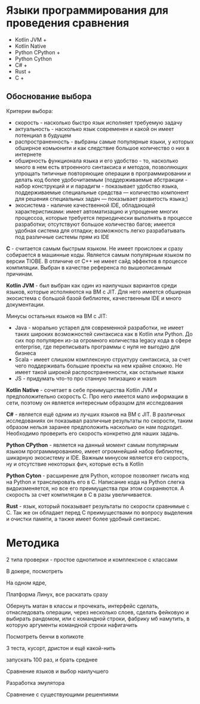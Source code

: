 # Языки программирования для проведения сравнения

- Kotlin JVM +
- Kotlin Native
- Python CPython +
- Python Cython 
- C# +
- Rust +
- C +

## Обоснование выбора

Критерии выбора:

- скорость - насколько быстро язык исполняет требуемую задачу
- актуальность - насколько язык современен и какой он имеет потенциал в будущем
- распространенность - выбраны самые популярные языки, у которых обширное комьюнити и как следствие большое количество о них в интернете
- обширность функционала языка и его удобство - то, насколько много в нем есть втроенного синтаксиса и методов, позволяющих упрощать типичные повторяющие операции в программировании и делать код более удобочитаемым (поддерживаемые абстракции - набор конструкций и и парадигм - показывает удобство языка, поддерживаемые специальные средства — количество компонент для решения специальных задач — показывает развитость языка;)
- экосистема - наличие качественной IDE, обладающей характеристиками: имеет автоматизацию и упрощение многих процессоа, которые требуется периодически выполнять в процессе разработки; отсутствуют большое количество багов; имеется удобная система для отладки; возможность легко разрабатывать под различные системы прям из IDE

**С** - считается самым быстрым языком. Не имеет проислоек и сразу собирается в машинные коды. Является самым популярным языком по версии TIOBE. В отличиче от С++ не имеет сайд эффектов в процессе компиляции. Выбран в качестве референса по вышеописанным причинам.

**Kotlin JVM** - был выбран как один из наилучшых вариантов среди языков, которые исполняются на ВМ с JIT. Для него имеется обширная экосистема с большой базой библиотек, качественным IDE и много документации.

Минусы остальных языков на ВМ с JIT:

- Java - морально устарел для современной разработки, не имеет таких широких возможностей синтаксиса как в Kotlin или Python. До сих пор популярен из-за огромного количества legacy кода в сфере enterprise, где переписывать программы с нуля не выгодно для бизнеса
- Scala - имеет слишком комплексную структуру синтаксиса, за счет чего поддерживать большие проекты на нем крайне сложно. Не имеет такой широкой распространенности, как остальные языки
- JS - придумать что-то про станную типизацию и wasm

**Kotlin Native** - сочетает в себе преимущества Kotlin JVM и предположительно скорость С. Про него имеется мало информации в сети, поэтому он является интересным образцом для исследования

**C#** - является ещё одним из лучших языков на ВМ с JIT. В различных исследованиях он показывал различные результаты по скорости, таким образом нельзя заранее предположить насколько он нам подходит. Необходимо проверить его скорость конкретно для наших задачь.

**Python CPython** - является на данный момент самым популярным языком программированияю, имеет огромнейший набор библиотек, шикарную экосистему и IDE. Важным минусом является его скорость, ну и отсутствие некоторых фич, которые есть в Kotlin

**Python Cyton** - расширение для Python, которое позволяет писать код на Python и транслировать его в C. Написание кода на Python слегка видоизменяется, но все его преимущества при этом сохраняются. А скорость за счет компиляции в C в разы увеличивается.

**Rust** - язык, который показывает результаты по скорости сравнимые с C. Так же он обладает перед C преимуществами по вопросу выделения и очистки памяти, а также имеет более удобный синтаксис. 

# Методика

2 типа проверки - простое однотипное и комплексное с классами

В докере, посмотреть

На одном ядре, 

Платформа Линух, все раскатать сразу

Обернуть матан в классы и прочекать, интерфейс сделать, отнаследовать операции, через несколько слоев, сделать фейковую и выбирать рандомом, или с командной строки, фабрику мб намутить, в которую аргументы командной строки нафигачить

Посмотреть бенчи в копикоте

3 теста, кусорт, дристон и ещё какой-нить

запускать 100 раз, и брать среднее





Сравнение языков и выбор наилучшего

Разработка эмулятора

Сравнение с существующими решенпиями